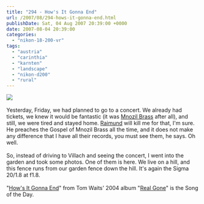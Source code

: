 ```yaml
---
title: "294 - How's It Gonna End"
url: /2007/08/294-hows-it-gonna-end.html
publishDate: Sat, 04 Aug 2007 20:39:00 +0000
date: 2007-08-04 20:39:00
categories: 
  - "nikon-18-200-vr"
tags: 
  - "austria"
  - "carinthia"
  - "karnten"
  - "landscape"
  - "nikon-d200"
  - "rural"
---
```

<a href="https://d25zfm9zpd7gm5.cloudfront.net/1200x1200/2007/20070803_200234_nx.jpg"><img src="https://d25zfm9zpd7gm5.cloudfront.net/0600x0600/2007/20070803_200234_nx.jpg"/></a><br/><br/>Yesterday, Friday, we had planned to go to a concert. We already had tickets, we knew it would be fantastic (it was <a href="http://www.mnozilbrass.at/" target="_blank">Mnozil Brass</a> after all), and still, we were tired and stayed home. <a href="/2007/06/231-up-so-close.html" target="_blank">Raimund</a> will kill me for that, I'm sure. He preaches the Gospel of Mnozil Brass all the time, and it does not make any difference that I have all their records, you must see them, he says. Oh well.<br/><br/>So, instead of driving to Villach and seeing the concert, I went into the garden and took some photos. One of them is here. We live on a hill, and this fence runs from our garden fence down the hill. It's again the Sigma 20/1.8 at f1.8.<br/><br/>"<a href="http://www.lyricsdir.com/tom-waits-hows-it-gonna-end-lyrics.html" target="_blank">How's It Gonna End</a>" from Tom Waits' 2004 album "<a href="http://www.amazon.com/Real-Gone-Tom-Waits/dp/B0002SDKG6" target="_blank">Real Gone</a>" is the Song of the Day.
